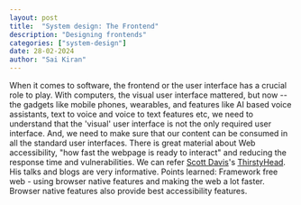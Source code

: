 ```yaml
---
layout: post
title:  "System design: The Frontend"
description: "Designing frontends"
categories: ["system-design"]
date: 28-02-2024
author: "Sai Kiran"
---
```


When it comes to software, the frontend or the user interface has a crucial role to play. With computers, the visual user interface mattered, but now -- the gadgets like mobile phones, wearables, and features like AI based voice assistants, text to voice and voice to text features etc, we need to understand that the 'visual' user interface is not the only required user interface. And, we need to make sure that our content can be consumed in all the standard user interfaces.
There is great material about Web accessibility, "how fast the webpage is ready to interact" and reducing the response time and vulnerabilities. We can refer [Scott Davis](https://www.linkedin.com/in/scottdavis99/)'s [ThirstyHead](https://thirstyhead.com/). His talks and blogs are very informative.
Points learned: Framework free web - using browser native features and making the web a lot faster. Browser native features also provide best accessibility features.

